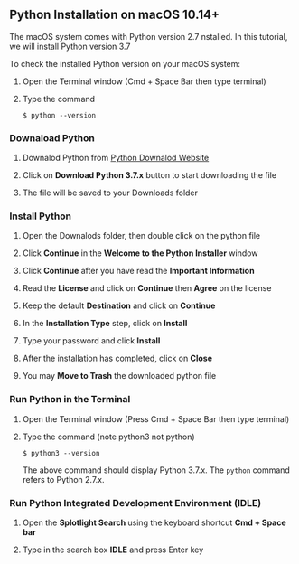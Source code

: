 ## Python Installation on macOS 10.14+

The macOS system comes with Python version 2.7 nstalled. In this tutorial, we will install Python version 3.7

To check the installed Python version on your macOS system:

1. Open the Terminal window (Cmd + Space Bar then type terminal)

2. Type the command
    ```
    $ python --version
    ```

### Downaload Python
1. Downalod Python from [Python Downalod Website](https://www.python.org/downloads/)  

2. Click on **Download Python 3.7.x** button to start downloading the file

3. The file will be saved to your Downloads folder

### Install Python
1. Open the Downalods folder, then double click on the python file 

2. Click **Continue** in the **Welcome to the Python Installer** window

3. Click **Continue** after you have read the **Important Information**

4. Read the **License** and click on **Continue** then **Agree** on the license

5. Keep the default **Destination** and click on **Continue**

6. In the **Installation Type** step, click on **Install**

7. Type your password and click **Install**

8. After the installation has completed, click on **Close**

9. You may **Move to Trash** the downloaded python file

### Run Python in the Terminal
1. Open the Terminal window (Press Cmd + Space Bar then type terminal)

2. Type the command (note python3 not python)
    ```
    $ python3 --version
    ```
    The above command should display Python 3.7.x. The `python` command refers to Python 2.7.x.

### Run Python Integrated Development Environment (IDLE)

1. Open the **Splotlight Search** using the keyboard shortcut **Cmd + Space bar**

2. Type in the search box **IDLE** and press Enter key
